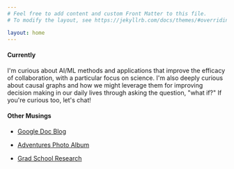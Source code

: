 ```yaml
---
# Feel free to add content and custom Front Matter to this file.
# To modify the layout, see https://jekyllrb.com/docs/themes/#overriding-theme-defaults

layout: home
---
```


#### Currently
I'm curious about AI/ML methods and applications that improve the efficacy of collaboration, with a particular focus on science. I'm also deeply curious about causal graphs and how we might leverage them for improving decision making in our daily lives through asking the question, "what if?" If you're curious too, let's chat!

<!-- Google Calendar Appointment Scheduling begin -->
<link href="https://calendar.google.com/calendar/scheduling-button-script.css" rel="stylesheet">
<script src="https://calendar.google.com/calendar/scheduling-button-script.js" async></script>
<script>
(function() {
  var target = document.currentScript;
  window.addEventListener('load', function() {
    calendar.schedulingButton.load({
      url: 'https://calendar.google.com/calendar/appointments/schedules/AcZssZ0idFDVb8-dqPGLbJc4d7KAypdPYcQxTXl9rlC8EimDBQIoncGQexdWWxDQr8wLdhIG8OWKC7FT?gv=true',
      color: '#039BE5',
      label: "Let's Connect!",
      target,
    });
  });
})();
</script>
<!-- end Google Calendar Appointment Scheduling -->


#### Other Musings
- [Google Doc Blog](https://docs.google.com/document/d/e/2PACX-1vQMHMMDw8xg8rJX3CrtWIPWFHC0X9qsWgIz7udbU5pq4SDb3Q6i8g-I9pbOf9VkFnHNt7V3CjDE1-te/pub)

- [Adventures Photo Album](https://photos.app.goo.gl/HWs7ZUXZayy6RWZV6)

- [Grad School Research](http://www.svcl.ucsd.edu/people/mulloy/)

